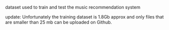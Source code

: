 dataset used to train and test the music recommendation system

update: Unfortunately the training dataset is 1.8Gb approx and only files that are smaller than 25 mb can be uploaded on Github.
